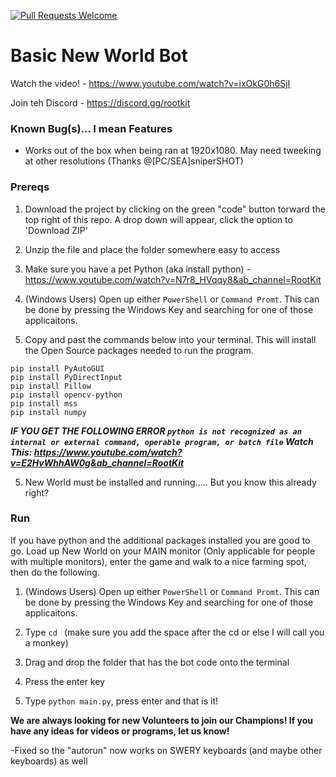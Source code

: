 [![Pull Requests Welcome](https://img.shields.io/badge/PRs-welcome-brightgreen.svg?style=flat)](http://makeapullrequest.com)

# Basic New World Bot
Watch the video! - https://www.youtube.com/watch?v=ixOkG0h6SjI

Join teh Discord - https://discord.gg/rootkit

### Known Bug(s)... I mean Features
- Works out of the box when being ran at 1920x1080. May need tweeking at other resolutions (Thanks @[PC/SEA]sniperSHOT)

### Prereqs
1. Download the project by clicking on the green "code" button torward the top right of this repo. A drop down will appear, click the option to 'Download ZIP'

2. Unzip the file and place the folder somewhere easy to access

3. Make sure you have a pet Python (aka install python) - https://www.youtube.com/watch?v=N7r8_HVqqy8&ab_channel=RootKit

4. (Windows Users) Open up either `PowerShell` or `Command Promt`. This can be done by pressing the Windows Key and searching for one of those applicaitons.

5. Copy and past the commands below into your terminal. This will install the Open Source packages needed to run the program.
```
pip install PyAutoGUI
pip install PyDirectInput
pip install Pillow
pip install opencv-python
pip install mss
pip install numpy
```
***IF YOU GET THE FOLLOWING ERROR `python is not recognized as an internal or external command, operable program, or batch file` Watch This: https://www.youtube.com/watch?v=E2HvWhhAW0g&ab_channel=RootKit***

5. New World must be installed and running..... But you know this already right?

### Run
If you have python and the additional packages installed you are good to go. Load up New World on your MAIN monitor (Only applicable for people with multiple monitors), enter the game and walk to a nice farming spot, then do the following.

1. (Windows Users) Open up either `PowerShell` or `Command Promt`. This can be done by pressing the Windows Key and searching for one of those applicaitons.

2. Type `cd ` (make sure you add the space after the cd or else I will call you a monkey)

3. Drag and drop the folder that has the bot code onto the terminal

4. Press the enter key

5. Type `python main.py`, press enter and that is it!

**We are always looking for new Volunteers to join our Champions!
If you have any ideas for videos or programs, let us know!**



-Fixed so the "autorun" now works on SWERY keyboards (and maybe other keyboards) as well
